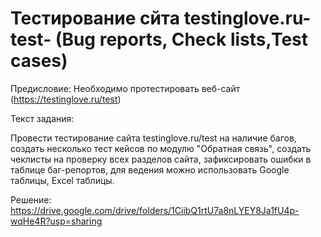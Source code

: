 # Тестирование сйта testinglove.ru-test- (Bug reports, Check lists,Test cases)

Предисловие: Необходимо протестировать веб-сайт (https://testinglove.ru/test)

Текст задания: 

Провести тестирование сайта testinglove.ru/test на наличие багов, создать несколько тест кейсов по модулю "Обратная связь", создать чеклисты на проверку всех разделов сайта, зафиксировать ошибки в таблице баг-репортов, для ведения можно использовать Google таблицы, Excel таблицы.

Решение: https://drive.google.com/drive/folders/1CiibQ1rtU7a8nLYEY8Ja1fU4p-wqHe4R?usp=sharing
